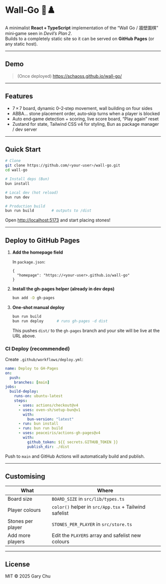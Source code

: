 # Wall‑Go 🧱♟️

A minimalist **React + TypeScript** implementation of the “Wall Go / 牆壁圍棋” mini‑game seen in *Devil’s Plan 2*.  
Builds to a completely static site so it can be served on **GitHub Pages** (or any static host).

---

## Demo

> (Once deployed) https://schaoss.github.io/wall-go/

---

## Features

* 7 × 7 board, dynamic 0–2‑step movement, wall building on four sides  
* ABBA… stone placement order, auto‑skip turns when a player is blocked  
* Auto end‑game detection + scoring, live score board, “Play again” reset  
* Zustand for state, Tailwind CSS v4 for styling, Bun as package manager / dev server

---

## Quick Start

```bash
# Clone
git clone https://github.com/<your-user>/wall-go.git
cd wall-go

# Install deps (Bun)
bun install

# Local dev (hot reload)
bun run dev

# Production build
bun run build        # outputs to /dist
```

Open <http://localhost:5173> and start placing stones!

---

## Deploy to GitHub Pages

1. **Add the homepage field**

   In `package.json`:

   ```jsonc
   {
     "homepage": "https://<your-user>.github.io/wall-go"
   }
   ```

2. **Install the gh‑pages helper (already in dev deps)**  
   ```bash
   bun add -D gh-pages
   ```

3. **One‑shot manual deploy**

   ```bash
   bun run build
   bun run deploy      # runs gh-pages -d dist
   ```

   This pushes `dist/` to the `gh-pages` branch and your site will be live at the URL above.

### CI Deploy (recommended)

Create `.github/workflows/deploy.yml`:

```yaml
name: Deploy to GH‑Pages
on:
  push:
    branches: [main]
jobs:
  build-deploy:
    runs-on: ubuntu-latest
    steps:
      - uses: actions/checkout@v4
      - uses: oven-sh/setup-bun@v1
        with:
          bun-version: "latest"
      - run: bun install
      - run: bun run build
      - uses: peaceiris/actions-gh-pages@v4
        with:
          github_token: ${{ secrets.GITHUB_TOKEN }}
          publish_dir: ./dist
```

Push to `main` and GitHub Actions will automatically build and publish.

---

## Customising

| What | Where |
|------|-------|
| Board size | `BOARD_SIZE` in `src/lib/types.ts` |
| Player colours | `color()` helper in `src/App.tsx` + Tailwind safelist |
| Stones per player | `STONES_PER_PLAYER` in `src/store.ts` |
| Add more players | Edit the `PLAYERS` array and safelist new colours |

---

## License

MIT © 2025 Gary Chu
